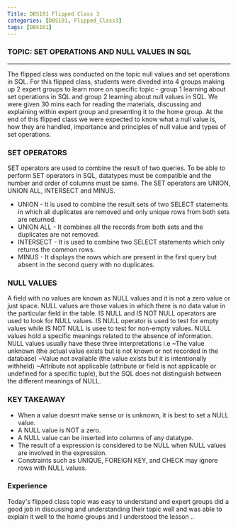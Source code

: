 ```yaml
---
Title: DBS101 Flipped Class 3
categories: [DBS101, Flipped_Class3]
tags: [DBS101]
---
```


### TOPIC: SET OPERATIONS AND NULL VALUES IN SQL
---

The flipped class was conducted on the topic null values and set operations in SQL. For this flipped class, students were diveded into 4 groups making up 2 expert groups to learn more on specific topic - group 1 learning about set operations in SQL and group 2 learning about null values in SQL. We were given 30 mins each for reading the materials, discussing and explaining within expert group and presenting it to the home group. At the end of this flipped class we were expected to know what a null value is, how they are handled, importance and principles of null value and types of set operations.

### SET OPERATORS
SET operators are used to combine the result of two queries. To be able to perform SET operators in SQL, datatypes must be compatible and the number and order of columns must be same.
The SET operators are UNION, UNION ALL, INTERSECT and MINUS.

- UNION - It is used to combine the result sets of two SELECT statements in which all duplicates are removed and only unique rows from both sets are returned.
- UNION ALL - It combines all the records from both sets and the duplicates are not removed.
- INTERSECT - It is used to combine two SELECT statements  which only returns the common rows. 
- MINUS - It displays the rows which are present in the first query but absent in the second query with no duplicates.


### NULL VALUES 
A field with no values are known as NULL values and it is not a zero value or just space. NULL values are those values in which there is no data value in the particular field in the table. IS NULL and IS NOT NULL operators are used to look for NULL values. IS NULL operator is used to test for empty values while IS NOT NULL is usee to test for non-empty values. NULL values hold a specific meanings related to the absence of information.
NULL values usually have these three interpretations i.e 
~The value unknown (the actual value exists but is not known or not recorded in the database)
~Value not available (the value exists but it is intentionally withheld)
~Attribute not applicable (attribute or field is not applicable or undefined for a specific tuple), but the SQL does not distinguish between the different meanings of NULL.

### KEY TAKEAWAY 
- When a value doesnt make sense or is unknown, it is best to set a NULL value.
- A NULL value is NOT a zero.
- A NULL value can be inserted into columns of any datatype.
- The result of a expression is considered to be NULL when NULL values are involved in the expression.
- Constraints such as UNIQUE, FOREIGN KEY, and CHECK may ignore rows with NULL values.

### Experience
Today's flipped class topic was easy to understand and expert groups did a good job in discussing and understanding their topic well and was able to explain it well to the home groups and I understood the lesson ..